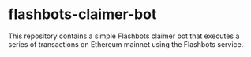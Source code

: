 # flashbots-claimer-bot
This repository contains a simple Flashbots claimer bot that executes a series of transactions on Ethereum mainnet using the Flashbots service.
